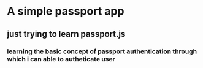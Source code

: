 # A simple passport app 
## just trying to learn passport.js
### learning the basic concept of passport authentication through which i can able to autheticate user 